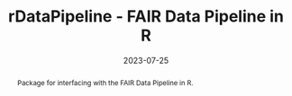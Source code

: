 ---
title: 'rDataPipeline - FAIR Data Pipeline in R'
authors:
- Sonia Mitchell
- Ryan Field
date: '2023-07-25'
publishDate: '2023-07-25T12:00:00.229650Z'
publication_types:
- software
publication: 'Zenodo'
abstract: Package for interfacing with the FAIR Data Pipeline in R.
links:
- name: DOI
  url: https://zenodo.org/doi/10.5281/zenodo.5338588
- name: GitHub
  url: https://github.com/FAIRDataPipeline/rDataPipeline
- name: CRAN
  url: https://cran.r-project.org/package=rDataPipeline
---